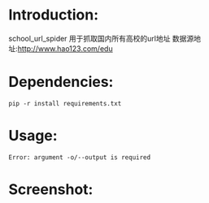 # Introduction:
school_url_spider 用于抓取国内所有高校的url地址
数据源地址:http://www.hao123.com/edu

# Dependencies:
`pip -r install requirements.txt`

# Usage:
```[-] Usage: school_url_spider.py -o outputfile
Error: argument -o/--output is required
```
# Screenshot:
